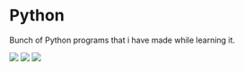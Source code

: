 # Python

Bunch of Python programs that i have made while learning it.

<p>
    <a href="https://github.com/itsmeEVIL/Python/blob/master/LICENSE"><img src="https://img.shields.io/github/license/itsmeevil/python?color=brightgreen&style=for-the-badge"/></a>
    <a href="https://www.python.org/downloads/release/python-390/"><img src="https://img.shields.io/badge/Python-v3.9-brightgreen?style=for-the-badge&logo=python"/></a>
    <a href="https://www.codefactor.io/repository/github/itsmeevil/python"><img src="https://img.shields.io/badge/CODEFACTOR---A-brightgreen?style=for-the-badge&logo=codefactor"/></a>
</p>
